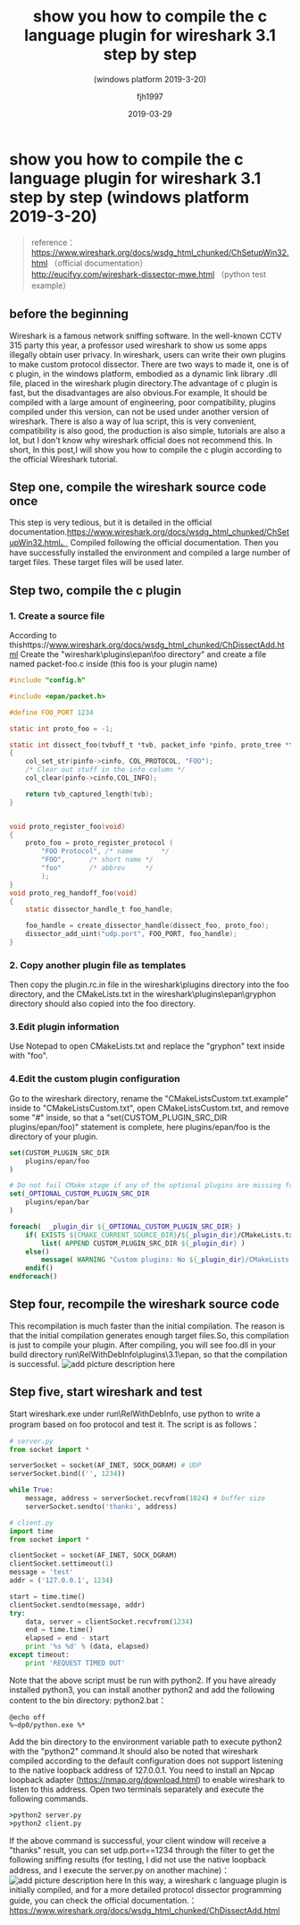 ﻿---
layout:     post                    # 使用的布局（不需要改）
title:      show you how to compile the c language plugin for wireshark 3.1 step by step  # 标题 
subtitle:    (windows platform 2019-3-20) #副标题
date:       2019-03-29              # 时间
author:     fjh1997                 # 作者
header-img: img/home-intro.jpg     #这篇文章标题背景图片
catalog: true                       # 是否归档
tags:                               #标签
    - wireshark
    - c plugin
---

# show you how to compile the c language plugin for wireshark 3.1 step by step (windows platform 2019-3-20)
>reference：
<br>https://www.wireshark.org/docs/wsdg_html_chunked/ChSetupWin32.html （official documentation）
<br>http://eucifyy.com/wireshark-dissector-mwe.html  （python test example）


## before the beginning
Wireshark is a famous network sniffing software. In the well-known CCTV 315 party this year, a professor  used wireshark to show us some apps illegally obtain user privacy. In wireshark, users can write their own plugins to make custom protocol dissector. There are two ways to made it, one is of c plugin, in the windows platform, embodied as a dynamic link library .dll file, placed in the wireshark plugin directory.The advantage of c plugin is fast, but the disadvantages are also obvious.For example, It should be compiled with a large amount of engineering, poor compatibility, plugins compiled under this version, can not be used under another version of wireshark. There is also a way of lua script, this is very convenient, compatibility is also good, the production is also simple, tutorials are also a lot, but I don't know why wireshark official does not recommend this. In short, In this post,I will show you how to compile the c plugin according to the official Wireshark tutorial.
## Step one, compile the wireshark source code once
This step is very tedious, but it is detailed in the official documentation.https://www.wireshark.org/docs/wsdg_html_chunked/ChSetupWin32.html。
Compiled following  the official documentation. Then you have successfully installed the environment and compiled a large number of target files. These target files will be used later.
## Step two, compile the c plugin
### 1. Create a source file
According to thishttps://www.wireshark.org/docs/wsdg_html_chunked/ChDissectAdd.html
Create the "wireshark\plugins\epan\foo directory" and create a file named packet-foo.c inside (this foo is your plugin name)

```c
#include "config.h"

#include <epan/packet.h>

#define FOO_PORT 1234

static int proto_foo = -1;

static int dissect_foo(tvbuff_t *tvb, packet_info *pinfo, proto_tree *tree _U_, void *data _U_)
{
    col_set_str(pinfo->cinfo, COL_PROTOCOL, "FOO");
    /* Clear out stuff in the info column */
    col_clear(pinfo->cinfo,COL_INFO);

    return tvb_captured_length(tvb);
}


void proto_register_foo(void)
{
    proto_foo = proto_register_protocol (
        "FOO Protocol", /* name       */
        "FOO",      /* short name */
        "foo"       /* abbrev     */
        );
}
void proto_reg_handoff_foo(void)
{
    static dissector_handle_t foo_handle;

    foo_handle = create_dissector_handle(dissect_foo, proto_foo);
    dissector_add_uint("udp.port", FOO_PORT, foo_handle);
}


```
### 2. Copy another plugin file as templates
Then copy the plugin.rc.in file in the wireshark\plugins directory into the foo directory, and the CMakeLists.txt in the wireshark\plugins\epan\gryphon directory should also copied into the foo directory.
### 3.Edit plugin information
Use Notepad to open CMakeLists.txt and replace the "gryphon" text inside with "foo".
### 4.Edit the custom plugin configuration
Go to the wireshark directory, rename the "CMakeListsCustom.txt.example" inside to "CMakeListsCustom.txt", open CMakeListsCustom.txt, and remove some "#" inside, so that a "set(CUSTOM_PLUGIN_SRC_DIR plugins/epan/foo)"  statement is complete, here plugins/epan/foo is the directory of your plugin.
```cmake
set(CUSTOM_PLUGIN_SRC_DIR
	plugins/epan/foo
)

# Do not fail CMake stage if any of the optional plugins are missing from source tree
set(_OPTIONAL_CUSTOM_PLUGIN_SRC_DIR
	plugins/epan/bar
)

foreach(  _plugin_dir ${_OPTIONAL_CUSTOM_PLUGIN_SRC_DIR} )
	if( EXISTS ${CMAKE_CURRENT_SOURCE_DIR}/${_plugin_dir}/CMakeLists.txt )
		list( APPEND CUSTOM_PLUGIN_SRC_DIR ${_plugin_dir} )
	else()
		message( WARNING "Custom plugins: No ${_plugin_dir}/CMakeLists.txt file found - ignoring" )
	endif()
endforeach()
```
## Step four, recompile the wireshark source code
This recompilation is much faster than the initial compilation. The reason is that the initial compilation generates enough target files.So, this compilation is just to compile your plugin.
After compiling, you will see foo.dll in your build directory run\RelWithDebInfo\plugins\3.1\epan, so that the compilation is successful.
![add picture description here]({{site.url}}/img/dir.jpg)
## Step five, start wireshark and test
Start wireshark.exe under run\RelWithDebInfo, use python to write a program based on foo protocol and test it. The script is as follows：
```python
# server.py
from socket import *

serverSocket = socket(AF_INET, SOCK_DGRAM) # UDP
serverSocket.bind(('', 1234))

while True:
	message, address = serverSocket.recvfrom(1024) # buffer size
	serverSocket.sendto('thanks', address)
```
```python
# client.py
import time
from socket import *

clientSocket = socket(AF_INET, SOCK_DGRAM)
clientSocket.settimeout(1)
message = 'test'
addr = ('127.0.0.1', 1234)

start = time.time()
clientSocket.sendto(message, addr)
try:
	data, server = clientSocket.recvfrom(1234)
	end = time.time()
	elapsed = end - start
	print '%s %d' % (data, elapsed)
except timeout:
	print 'REQUEST TIMED OUT'
```
Note that the above script must be run with python2. If you have already installed python3, you can install another python2 and add the following content to the bin directory: python2.bat：
```batch 
@echo off
%~dp0/python.exe %*
```
Add the bin directory to the environment variable path to execute python2 with the "python2" command.It should also be noted that wireshark compiled according to the default configuration does not support listening to the native loopback address of 127.0.0.1. You need to install an Npcap loopback adapter (https://nmap.org/download.html) to enable wireshark to listen to this address.
Open two terminals separately and execute the following commands.
```cmd
>python2 server.py
>python2 client.py
```
If the above command is successful, your client window will receive a "thanks" result, you can set udp.port==1234 through the filter to get the following sniffing results (for testing, I did not use the native loopback address, and I execute the server.py on another machine)：
![add picture description here]({{site.url}}/img/capture.jpg)
In this way, a wireshark c language plugin is initially compiled, and for a more detailed protocol dissector programming guide, you can check the official documentation.：https://www.wireshark.org/docs/wsdg_html_chunked/ChDissectAdd.html
